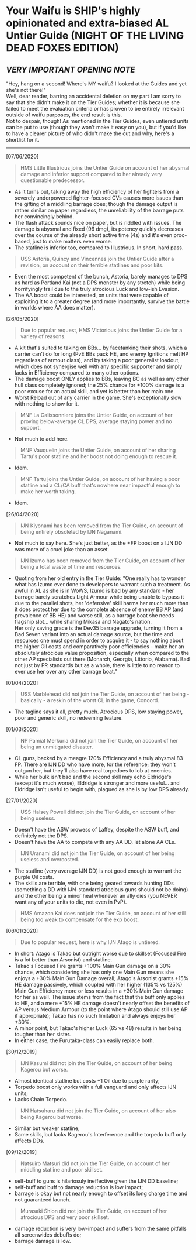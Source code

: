 # Your Waifu is SHIP's highly opinionated and extra-biased AL Untier Guide (NIGHT OF THE LIVING DEAD FOXES EDITION)

## _VERY IMPORTANT OPENING NOTE_  

"Hey, hang on a second! Where's MY waifu? I looked at the Guides and yet she's not there!"  
Well, dear reader, barring an accidental deletion on my part I am sorry to say that she didn't make it on the Tier Guides; whether it is because she failed to meet the evaluation criteria or has proven to be entirely irrelevant outside of waifu purposes, the end result is this.  
Not to despair, though! As mentioned in the Tier Guides, even untiered units can be put to use (though they won't make it easy on you), but if you'd like to have a clearer picture of who didn't make the cut and why, here's a shortlist for it.

---
[07/06/2020]
> HMS Little Illustrious joins the Untier Guide on account of her abysmal damage and inferior support compared to her already very questionable predecessor.
- As it turns out, taking away the high efficiency of her fighters from a severely underpowered fighter-focused CVs causes more issues than the gifting of a middling barrage does; though the damage output is rather similar on paper regardless, the unreliability of the barrage puts her convincingly behind.  
- The flash attack sounds nice on paper, but is riddled with issues. The damage is abysmal and fixed (96 dmg), its potency quickly decreases over the course of the already short active time (4s) and it's even proc-based, just to make matters even worse.
- The statline is inferior too, compared to Illustrious. In short, hard pass.  
  
> USS Astoria, Quincy and Vincennes join the Untier Guide after a revision, on account on their terrible statlines and poor kits.
- Even the most competent of the bunch, Astoria, barely manages to DPS as hard as Portland Kai (not a DPS monster by any stretch) while being horrifyingly frail due to the truly atrocious Luck and low-ish Evasion.
- The AA boost could be interested, on units that were capable of exploiting it to a greater degree (and more importantly, survive the battle in worlds where AA does matter).

[26/05/2020]
> Due to popular request, HMS Victorious joins the Untier Guide for a variety of reasons.
- A kit that's suited to taking on BBs... by facetanking their shots, which a carrier can't do for long (PvE BBs pack HE, and enemy Ignitions melt HP regardless of armour class), and by taking a poor generalist loadout, which does not synergise well with any specific supporter and simply lacks in Efficiency compared to many other options.
- The damage boost ONLY applies to BBs, leaving BC as well as any other hull class completely ignored; the 25% chance for +100% damage is a poor excuse for an actual skill, and yet is better than her main one.
- Worst Reload out of any carrier in the game. She's exceptionally slow with nothing to show for it.

> MNF La Galissonniere joins the Untier Guide, on account of her proving below-average CL DPS, average staying power and no support.
- Not much to add here.
> MNF Vauquelin joins the Untier Guide, on account of her sharing Tartu's poor statline and her boost not doing enough to rescue it.
- Idem.
> MNF Tartu joins the Untier Guide, on account of her having a poor statline and a CL/CA buff that's nowhere near impactful enough to make her worth taking.
- Idem.

[26/04/2020]
> IJN Kiyonami has been removed from the Tier Guide, on account of being entirely obsoleted by IJN Naganami.
- Not much to say here. She's just better, as the +FP boost on a IJN DD was more of a cruel joke than an asset.

> IJN Izumo has been removed from the Tier Guide, on account of her being a total waste of time and resources.
- Quoting from her old entry in the Tier Guide:
"One really has to wonder what has Izumo ever done to developers to warrant such a treatment.
As awful in AL as she is in WoWS, Izumo is bad by any standard - her barrage barely scratches Light Armour while being unable to bypass it due to the parallel shots, her 'defensive' skill harms her much more than it does protect her due to the complete absence of enemy BB AP (and prevalence of BB HE) and worse still, as a barrage boat she needs flagship slot... while sharing Mikasa and Nagato's nation.  
Her only saving grace is the Dev35 barrage upgrade, turning it from a Bad Seven variant into an actual damage source, but the time and resources one must spend in order to acquire it - to say nothing about the higher Oil costs and comparatively poor efficiencies - make her an absolutely atrocious value proposition, especially when compared to the other AP specialists out there (Monarch, Georgia, Littorio, Alabama).
Bad not just by PR standards but as a whole, there is little to no reason to ever use her over any other barrage boat."

[01/04/2020]
> USS Marblehead did not join the Tier Guide, on account of her being - basically - a reskin of the worst CL in the game, Concord.
- The tagline says it all, pretty much. Atrocious DPS, low staying power, poor and generic skill, no redeeming feature.

[01/03/2020]
> NP Pamiat Merkuria did not join the Tier Guide, on account of her being an unmitigated disaster.
- CL guns, backed by a meagre 120% Efficiency and a truly abysmal 83 FP. There are IJN DD who have more, for the reference; they won't
outgun her, but they'll also have real torpedoes to lob at enemies.
- While her bulk isn't bad and the second skill may echo Eldridge's (except it's much worse), Eldridge is stronger and more useful... and
Eldridge isn't useful to begin with, plagued as she is by low DPS already.

[27/01/2020]
> USS Halsey Powell did not join the Tier Guide, on account of her being useless.
- Doesn't have the ASW prowess of Laffey, despite the ASW buff, and definitely not the DPS.
- Doesn't have the AA to compete with any AA DD, let alone AA CLs.

> IJN Uranami did not join the Tier Guide, on account of her being useless and overcosted.
- The statline (very average IJN DD) is not good enough to warrant the purple Oil costs.
- The skills are terrible, with one being geared towards hunting DDs (something a DD with IJN-standard atrocious guns should not be
doing) and the other being a minor heal whenever an ally dies (you NEVER want any of your units to die, not even in PvP).

> HMS Amazon Kai does not join the Tier Guide, on account of her still being too weak to compensate for the exp boost.

[06/01/2020]
> Due to popular request, here is why IJN Atago is untiered.
- In short: Atago is Takao but outright worse due to skillset (Focused Fire is a lot better than Arsonist) and statline.
- Takao's Focused Fire grants +100% Main Gun damage on a 30% chance, which considering she has only one Main Gun means she enjoys a +30%
Main Gun Damage overall; Atago's Arsonist grants +15% HE damage passively, which coupled with her higher (135% vs 125%) Main Gun
Efficiency more or less results in a +30% Main Gun damage for her as well. 
The issue stems from the fact that the buff only applies to HE, and a mere +15% HE damage doesn't nearly offset the benefits of AP
versus Medium Armour (to the point where Atago should still use AP if appropriate); Takao has no such limitation and always enjoys her
+30%.
- A minor point, but Takao's higher Luck (65 vs 48) results in her being tougher than her sister.
- In either case, the Furutaka-class can easily replace both.

[30/12/2019]
> IJN Kasumi did not join the Tier Guide, on account of her being Kagerou but worse.
- Almost identical statline but costs +1 Oil due to purple rarity;
- Torpedo boost only works with a full vanguard and only affects IJN units;
- Lacks Chain Torpedo.

> IJN Hatsuharu did not join the Tier Guide, on account of her also being Kagerou but worse.
- Similar but weaker statline;
- Same skills, but lacks Kagerou's Interference and the torpedo buff only affects DDs.

[09/12/2019]
> Natsuiro Matsuri did not join the Tier Guide, on account of her middling statline and poor skillset.
- self-buff to guns is hilariosuly ineffective given the IJN DD baseline;
- self-buff and buff to damage reduction is low impact; 
- barrage is okay but not nearly enough to offset its long charge time and not guaranteed launch.

> Murasaki Shion did not join the Tier Guide, on account of her atrocious DPS and very poor skillset. 
- damage reduction is very low-impact and suffers from the same pitfalls all screenwides debuffs do;
- barrage damage is low.

